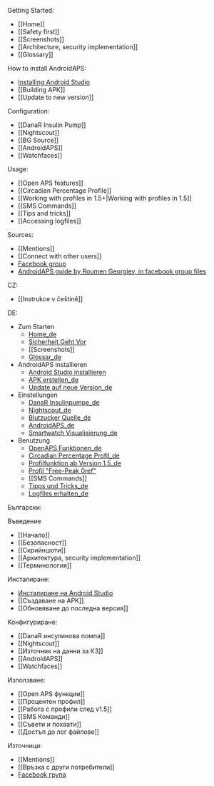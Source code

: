 Getting Started:
* [[Home]]
* [[Safety first]]
* [[Screenshots]]
* [[Architecture, security implementation]]
* [[Glossary]]

How to install AndroidAPS:
* [Installing Android Studio](https://developer.android.com/studio/install.html)
* [[Building APK]]
* [[Update to new version]]

Configuration:
* [[DanaR Insulin Pump]]
* [[Nightscout]]
* [[BG Source]]
* [[AndroidAPS]]
* [[Watchfaces]]

Usage:
* [[Open APS features]]
* [[Circadian Percentage Profile]]
* [[Working with profiles in 1.5+|Working with profiles in 1.5]]
* [[SMS Commands]]
* [[Tips and tricks]]
* [[Accessing logfiles]]

Sources:
* [[Mentions]]
* [[Connect with other users]]
* [Facebook group](https://www.facebook.com/groups/1900195340201874/)
* [AndroidAPS guide by Roumen Georgiev, in facebook group files](https://www.facebook.com/groups/1900195340201874/files/)

CZ:
* [[Instrukce v češtině]]

DE:
* Zum Starten
    * [Home_de](https://github.com/MilosKozak/AndroidAPS/wiki/Home_de)
    * [Sicherheit Geht Vor](https://github.com/MilosKozak/AndroidAPS/wiki/Sicherheit_Geht_Vor_de)
    * [[Screenshots]]
    * [Glossar_de](https://github.com/MilosKozak/AndroidAPS/wiki/Glossar_de)
* AndroidAPS installieren
    * [Android Studio installieren](https://developer.android.com/studio/install.html)
    * [APK erstellen_de](https://github.com/MilosKozak/AndroidAPS/wiki/APK-erstellen_de)
    * [Update auf neue Version_de](https://github.com/MilosKozak/AndroidAPS/wiki/Update-auf-neue-Version_de)
* Einstellungen
    * [DanaR Insulinpumpe_de](https://github.com/MilosKozak/AndroidAPS/wiki/DanaR-Insulinpumpe_de)
    * [Nightscout_de](https://github.com/MilosKozak/AndroidAPS/wiki/Nightscout_de)
    * [Blutzucker Quelle_de](https://github.com/MilosKozak/AndroidAPS/wiki/Blutzucker-Quelle_de)
    * [AndroidAPS_de](https://github.com/MilosKozak/AndroidAPS/wiki/AndroidAPS_de)
    * [Smartwatch Visualisierung_de](https://github.com/MilosKozak/AndroidAPS/wiki/Smartwatch-Visualisierung_de)
* Benutzung
     * [OpenAPS Funktionen_de](https://github.com/MilosKozak/AndroidAPS/wiki/OpenAPS-Funktionen_de)
    * [Circadian Percentage Profil_de](https://github.com/MilosKozak/AndroidAPS/wiki/Circadian-Percentage-Profil_de)
    * [Profilfunktion ab Version 1.5_de](https://github.com/MilosKozak/AndroidAPS/wiki/Profilfunktion-ab-Version-1.5_de)   
    * [Profil "Free-Peak 0ref"](https://github.com/MilosKozak/AndroidAPS/wiki/Profil-%22Free-Peak-0ref%22.)
    * [[SMS Commands]]
    * [Tipps und Tricks_de](https://github.com/MilosKozak/AndroidAPS/wiki/Tipps-und-Tricks_de)
    * [Logfiles erhalten_de](https://github.com/MilosKozak/AndroidAPS/wiki/Logfiles-erhalten_de)


Български:

Въведение
* [[Начало]]
* [[Безопасност]]
* [[Скрийншоти]]
* [[Архитектура, security implementation]]
* [[Терминология]]

Инсталиране:
* [Инсталиране на Android Studio](https://developer.android.com/studio/install.html)
* [[Създаване на APK]]
* [[Обновяване до последна версия]]

Конфигуриране:
* [[DanaR инсулинова помпа]]
* [[Nightscout]]
* [[Източник на данни за КЗ]]
* [[AndroidAPS]]
* [[Watchfaces]]

Използване:
* [[Open APS функции]]
* [[Процентен профил]]
* [[Работа с профили след v1.5]]
* [[SMS Команди]]
* [[Съвети и похвати]]
* [[Достъп до лог файлове]]

Източници:
* [[Mentions]]
* [[Връзка с други потребители]]
* [Facebook група](https://www.facebook.com/groups/1900195340201874/)



